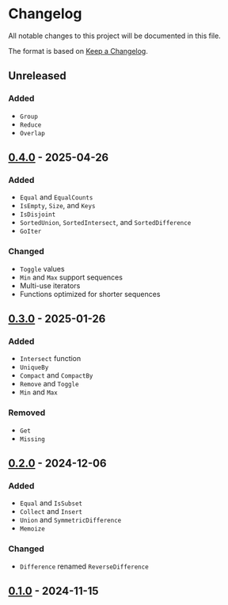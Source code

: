 # Changelog
All notable changes to this project will be documented in this file.

The format is based on [Keep a Changelog](https://keepachangelog.com/en/1.1.0/).

## Unreleased
### Added
* `Group`
* `Reduce`
* `Overlap`

## [0.4.0](https://github.com/coady/iterset/releases/tag/v0.4.0) - 2025-04-26
### Added
* `Equal` and `EqualCounts`
* `IsEmpty`, `Size`, and `Keys`
* `IsDisjoint`
* `SortedUnion`, `SortedIntersect`, and `SortedDifference`
* `GoIter`

### Changed
* `Toggle` values
* `Min` and `Max` support sequences
* Multi-use iterators
* Functions optimized for shorter sequences

## [0.3.0](https://github.com/coady/iterset/releases/tag/v0.3.0) - 2025-01-26
### Added
* `Intersect` function
* `UniqueBy`
* `Compact` and `CompactBy`
* `Remove` and `Toggle`
* `Min` and `Max`

### Removed
* `Get` 
* `Missing`

## [0.2.0](https://github.com/coady/iterset/releases/tag/v0.2.0) - 2024-12-06
### Added
* `Equal` and `IsSubset`
* `Collect` and `Insert`
* `Union` and `SymmetricDifference`
* `Memoize`

### Changed
* `Difference` renamed `ReverseDifference`

## [0.1.0](https://github.com/coady/iterset/releases/tag/v0.1.0) - 2024-11-15
